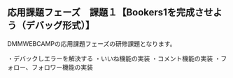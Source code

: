 
## 応用課題フェーズ　課題１【Bookers1を完成させよう（デバッグ形式）】

DMMWEBCAMPの応用課題フェーズの研修課題となります。

・デバックしエラーを解決する
・いいね機能の実装
・コメント機能の実装
・フォロー、フォロワー機能の実装
